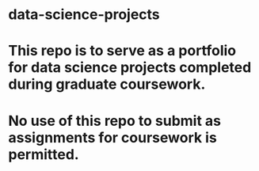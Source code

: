 # data-science-projects
#
# This repo is to serve as a portfolio for data science projects completed during graduate coursework. 
# No use of this repo to submit as assignments for coursework is permitted.
